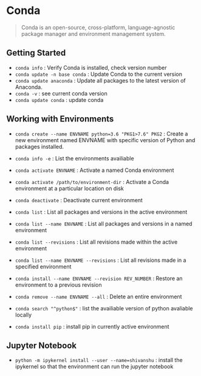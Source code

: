 # Conda

> Conda is an open-source, cross-platform, language-agnostic package manager and environment management system.

## Getting Started

* `conda info` : Verify Conda is installed, check version number
* `conda update -n base conda` : Update Conda to the current version
* `conda update anaconda` : Update all packages to the latest version of Anaconda.
* `conda -v` : see current conda version
* `conda update conda` : update conda

## Working with Environments

* `conda create --name ENVNAME python=3.6 "PKG1>7.6" PKG2` : Create a new environment named ENVNAME with specific version of Python and packages installed.
* `conda info -e` : List the environments availiable
* `conda activate ENVNAME` : Activate a named Conda environment
* `conda activate /path/to/environment-dir` : Activate a Conda environment at a particular location on disk
* `conda deactivate` : Deactivate current environment
* `conda list` : List all packages and versions in the active environment
* `conda list --name ENVNAME` : List all packages and versions in a named environment
* `conda list --revisions` : List all revisions made within the active environment
* `conda list --name ENVNAME --revisions` : List all revisions made in a specified environment
* `conda install --name ENVNAME --revision REV_NUMBER` : Restore an environment to a previous revision
* `conda remove --name ENVNAME --all` : Delete an entire environment

* `conda search "^python$"` : list the availiable version of python avaliable locally
* `conda install pip` :   install pip in currently active environment

## Jupyter Notebook

* `python -m ipykernel install --user --name=shivanshu` : install the ipykernel so that the environment can run the jupyter notebook
